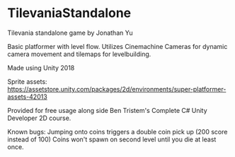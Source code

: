 # TilevaniaStandalone

Tilevania standalone game
by Jonathan Yu

Basic platformer with level flow.  Utilizes Cinemachine Cameras for dynamic camera movement and tilemaps for levelbuilding.

Made using Unity 2018

Sprite assets:
https://assetstore.unity.com/packages/2d/environments/super-platformer-assets-42013

Provided for free usage along side Ben Tristem's Complete C# Unity Developer 2D course.    


Known bugs:
Jumping onto coins triggers a double coin pick up (200 score instead of 100)
Coins won't spawn on second level until you die at least once.  

